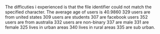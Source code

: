 The difficuties i experienced is that the file identifier could not match the specified character.
The average age of users is 40.9860
329 users are from united states
309 users are students
307 are facebook users
352 users are from australia
332 users are non-binary
337 are male
331 are female
325 lives in urban areas 
340 lives in rural areas 
335 are sub urban.
